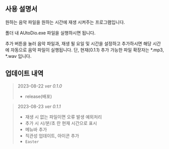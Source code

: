 사용 설명서
--------------------
원하는 음악 파일을 원하는 시간에 재생 시켜주는 프로그램입니다.

폴더 내 AUtoDio.exe 파일을 실행하시면 됩니다.

추가 버튼을 눌러 음악 파일과, 재생 될 요일 및 시간을 설정하고 추가하시면 해당 시간에 자동으로 음악 파일이 실행됩니다.
단, 현재(0.1.1) 추가 가능한 파일 확장자는 *.mp3, *.wav 입니다.

업데이트 내역
--------------------
>2023-08-22 *ver 0.1.0*
>* release(배포)

>2023-08-23 *ver 0.1.1*   
>* 재생 시 없는 파일이면 오류 발생 예외처리
>* 추가 시 시/분/초 란 현재 시간으로 표시
>* 메뉴바 추가
>* 직관성 업데이트, 아이콘 추가
>* ```Easter```